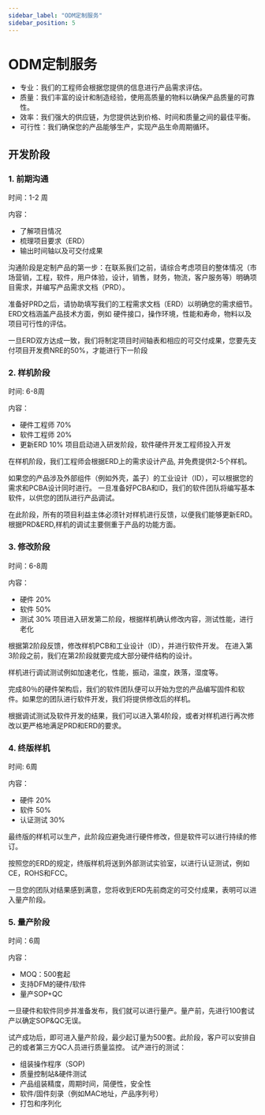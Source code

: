 ```yaml
---
sidebar_label: "ODM定制服务"
sidebar_position: 5
---
```


# ODM定制服务

* 专业：我们的工程师会根据您提供的信息进行产品需求评估。
* 质量：我们丰富的设计和制造经验，使用高质量的物料以确保产品质量的可靠性。
* 效率：我们强大的供应链，为您提供达到价格、时间和质量之间的最佳平衡。
* 可行性：我们确保您的产品能够生产，实现产品生命周期循环。

## 开发阶段

### 1. 前期沟通

时间：1-2 周

内容：
* 了解项目情况
* 梳理项目要求（ERD）
* 输出时间轴以及可交付成果

沟通阶段是定制产品的第一步：在联系我们之前，请综合考虑项目的整体情况（市场营销，工程，软件，用户体验，设计，销售，财务，物流，客户服务等）明确项目需求，并编写产品需求文档（PRD）。

准备好PRD之后，请协助填写我们的工程需求文档（ERD）以明确您的需求细节。ERD文档涵盖产品技术方面，例如 硬件接口，操作环境，性能和寿命，物料以及项目可行性的评估。

一旦ERD双方达成一致，我们将制定项目时间轴表和相应的可交付成果，您要先支付项目开发费NRE的50%，才能进行下一阶段

### 2. 样机阶段

时间: 6-8周

内容：
* 硬件工程师 70%
* 软件工程师 20%
* 更新ERD 10%
项目启动进入研发阶段，软件硬件开发工程师投入开发

在样机阶段，我们工程师会根据ERD上的需求设计产品, 并免费提供2-5个样机。

如果您的产品涉及外部组件（例如外壳，盖子）的工业设计（ID），可以根据您的需求和PCBA设计同时进行。 一旦准备好PCBA和ID，我们的软件团队将编写基本软件，以供您的团队进行产品调试。

在此阶段，所有的项目利益主体必须针对样机进行反馈，以便我们能够更新ERD。根据PRD&ERD,样机的调试主要侧重于产品的功能方面。

### 3. 修改阶段

时间：6-8周

内容：
* 硬件 20%
* 软件 50%
* 测试 30%
项目进入研发第二阶段，根据样机确认修改内容，测试性能，进行老化

根据第2阶段反馈，修改样机PCB和工业设计（ID），并进行软件开发。 在进入第3阶段之前，我们在第2阶段就要完成大部分硬件结构的设计。

样机进行调试测试例如加速老化，性能，振动，温度，跌落，湿度等。


完成80％的硬件架构后，我们的软件团队便可以开始为您的产品编写固件和软件。如果您的团队进行软件开发，我们将提供修改后的样机。

根据调试测试及软件开发的结果，我们可以进入第4阶段，或者对样机进行再次修改以更严格地满足PRD和ERD的要求。


### 4. 终版样机

时间: 6周

内容：
* 硬件 20%
* 软件 50%
* 认证测试 30%

最终版的样机可以生产，此阶段应避免进行硬件修改，但是软件可以进行持续的修订。

按照您的ERD的规定，终版样机将送到外部测试实验室，以进行认证测试，例如CE，ROHS和FCC。

一旦您的团队对结果感到满意，您将收到ERD先前商定的可交付成果，表明可以进入量产阶段。

### 5. 量产阶段

时间：6周

内容：
* MOQ：500套起
* 支持DFM的硬件/软件 
* 量产SOP+QC

一旦硬件和软件同步并准备发布，我们就可以进行量产。量产前，先进行100套试产以确定SOP&QC无误。

试产成功后，即可进入量产阶段，最少起订量为500套。此阶段，客户可以安排自己的或者第三方QC人员进行质量监控。
试产进行的测试：

* 组装操作程序（SOP)
* 质量控制站&硬件测试
* 产品组装精度，周期时间，简便性，安全性 
* 软件/固件刻录（例如MAC地址，产品序列号）
* 打包和序列化

